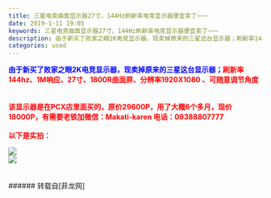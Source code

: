 ```yaml
---
title: 三星电竞曲面显示器27寸，144Hz刷新率电竞显示器便宜卖了~~~
date: 2019-1-11 19:05
keywords: 三星电竞曲面显示器27寸，144Hz刷新率电竞显示器便宜卖了~~~
description: 由于新买了败家之眼2K电竞显示器，现卖掉原来的三星这台显示器；刷新率144hz、1M响应、27寸、1800R曲面屏、分辨率1920X1080 、可随意调节角度该显示器是在PCX店里面买的，原价29600P，用了大概6个多月，现价18000P，有需要老铁加微信：Makati-karen 电话：09388807777以下是实拍：
categories: used
---
```

<td class="t_f" id="postmessage_2669573">

<font color="#0000ff"><strong>由于新买了败家之眼2K电竞显示器，现卖掉原来的三星这台显示器；</strong></font><strong><font color="#ff0000">刷新率144hz、1M响应、27寸、1800R曲面屏、分辨率1920X1080 、可随意调节角度</font></strong><br/>
<strong><font color="#ff0000"><br/>
</font></strong><br/>
<font color="#ff0000"><strong>该显示器是在PCX店里面买的，原价29600P，用了大概6个多月，现价18000P，有需要老铁加微信：Makati-karen 电话：09388807777</strong></font><br/>
<br/>
<font color="#ff0000"><strong>以下是实拍：</strong></font><br/>

<img aid="1053815" data-cf-modified-ae52745f6b23dcea9ec6cb55-="" file="data/attachment/forum/201901/11/190325qzhtuzd1mm7hgdmh.jpg.thumb.jpg" id="aimg_1053815" inpost="1" onclick="" onmouseover="" src="http://www.flw.ph/data/attachment/forum/201901/11/190325qzhtuzd1mm7hgdmh.jpg" style="cursor:pointer" zoomfile="data/attachment/forum/201901/11/190325qzhtuzd1mm7hgdmh.jpg"/>


<br/>

<img aid="1053814" data-cf-modified-ae52745f6b23dcea9ec6cb55-="" file="data/attachment/forum/201901/11/190324jne8tefd5pi5zvnf.jpg.thumb.jpg" id="aimg_1053814" inpost="1" onclick="" onmouseover="" src="http://www.flw.ph/data/attachment/forum/201901/11/190324jne8tefd5pi5zvnf.jpg" style="cursor:pointer" zoomfile="data/attachment/forum/201901/11/190324jne8tefd5pi5zvnf.jpg"/>


<br/>
<br/>
<br/>
</td>
###### 转载自[菲龙网]